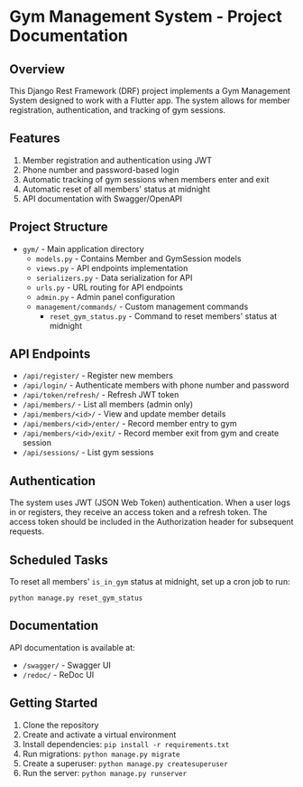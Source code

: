 # Gym Management System - Project Documentation

## Overview
This Django Rest Framework (DRF) project implements a Gym Management System designed to work with a Flutter app. The system allows for member registration, authentication, and tracking of gym sessions.

## Features
1. Member registration and authentication using JWT
2. Phone number and password-based login
3. Automatic tracking of gym sessions when members enter and exit
4. Automatic reset of all members' status at midnight
5. API documentation with Swagger/OpenAPI

## Project Structure
- `gym/` - Main application directory
  - `models.py` - Contains Member and GymSession models
  - `views.py` - API endpoints implementation
  - `serializers.py` - Data serialization for API
  - `urls.py` - URL routing for API endpoints
  - `admin.py` - Admin panel configuration
  - `management/commands/` - Custom management commands
    - `reset_gym_status.py` - Command to reset members' status at midnight

## API Endpoints
- `/api/register/` - Register new members
- `/api/login/` - Authenticate members with phone number and password
- `/api/token/refresh/` - Refresh JWT token
- `/api/members/` - List all members (admin only)
- `/api/members/<id>/` - View and update member details
- `/api/members/<id>/enter/` - Record member entry to gym
- `/api/members/<id>/exit/` - Record member exit from gym and create session
- `/api/sessions/` - List gym sessions

## Authentication
The system uses JWT (JSON Web Token) authentication. When a user logs in or registers, they receive an access token and a refresh token. The access token should be included in the Authorization header for subsequent requests.

## Scheduled Tasks
To reset all members' `is_in_gym` status at midnight, set up a cron job to run:
```
python manage.py reset_gym_status
```

## Documentation
API documentation is available at:
- `/swagger/` - Swagger UI
- `/redoc/` - ReDoc UI

## Getting Started
1. Clone the repository
2. Create and activate a virtual environment
3. Install dependencies: `pip install -r requirements.txt`
4. Run migrations: `python manage.py migrate`
5. Create a superuser: `python manage.py createsuperuser`
6. Run the server: `python manage.py runserver`
